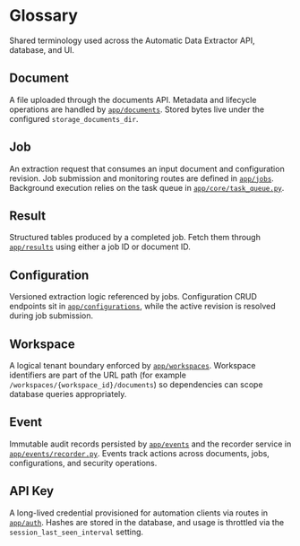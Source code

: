 # Glossary

Shared terminology used across the Automatic Data Extractor API, database, and UI.

## Document
A file uploaded through the documents API. Metadata and lifecycle operations are handled by [`app/documents`](../../app/documents). Stored bytes live under the configured `storage_documents_dir`.

## Job
An extraction request that consumes an input document and configuration revision. Job submission and monitoring routes are defined in [`app/jobs`](../../app/jobs). Background execution relies on the task queue in [`app/core/task_queue.py`](../../app/core/task_queue.py).

## Result
Structured tables produced by a completed job. Fetch them through [`app/results`](../../app/results) using either a job ID or document ID.

## Configuration
Versioned extraction logic referenced by jobs. Configuration CRUD endpoints sit in [`app/configurations`](../../app/configurations), while the active revision is resolved during job submission.

## Workspace
A logical tenant boundary enforced by [`app/workspaces`](../../app/workspaces). Workspace identifiers are part of the URL path (for example `/workspaces/{workspace_id}/documents`) so dependencies can scope database queries appropriately.

## Event
Immutable audit records persisted by [`app/events`](../../app/events) and the recorder service in [`app/events/recorder.py`](../../app/events/recorder.py). Events track actions across documents, jobs, configurations, and security operations.

## API Key
A long-lived credential provisioned for automation clients via routes in [`app/auth`](../../app/auth). Hashes are stored in the database, and usage is throttled via the `session_last_seen_interval` setting.
